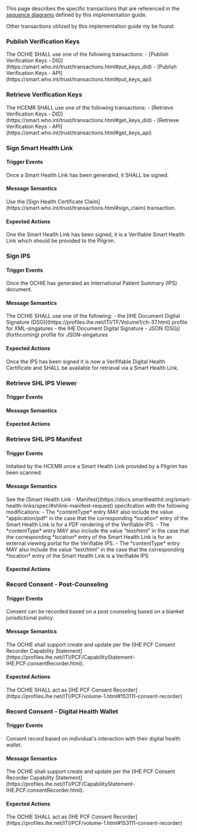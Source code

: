 This page describes the specific transactions that are referenced in the [sequence diagrams](sequence-diagrams.html) defined by this implementation guide.

Other transactions utilized by this implementation guide my be found:

<h3 id="put_keys">Publish Verification Keys</h3>
The OCHIE SHALL use one of the following transactions:
- [Publish Verification Keys - DID](https://smart.who.int/trust/transactions.html#put_keys_did)
- [Publish Verification Keys - API](https://smart.who.int/trust/transactions.html#put_keys_api)


<h3 id="sign_shl">Retrieve Verification Keys</h3>
The HCEMR SHALL use one of the following transactions:
- [Retrieve Verification Keys - DID](https://smart.who.int/trust/transactions.html#get_keys_did)
- [Retrieve Verification Keys  - API](https://smart.who.int/trust/transactions.html#get_keys_api)




<h3 id="sign_shl">Sign Smart Health Link</h3>
<h4>Trigger Events</h4>
Once a Smart Health Link has been generated, it SHALL be signed.
<h4>Message Semantics</h4>
Use the  [Sign Health Certificate Claim](https://smart.who.int/trust/transactions.html#sign_claim) transaction.
<h4>Expected Actions</h4>
One the Smart Health Link has been signed, it is a Verifiable Smart Health Link which should be provided to the Pilgrim.


<h3 id="sign_ips">Sign IPS</h3>
<h4>Trigger Events</h4>
Once the OCHIE has generated an International Patient Summary (IPS) document.
<h4>Message Semantics</h4>
The OCHIE SHALL use one of the following:
- the [IHE Document Digital Signature (DSG)](https://profiles.ihe.net/ITI/TF/Volume1/ch-37.html) profile for XML-singatures
- the IHE Document Digital Signature - JSON (DSGj)(forthcoming) profile for JSON-singatures


<h4>Expected Actions</h4>
Once the IPS has been signed it is now a Verififable Digital Health Certificate and SHALL be available for retrieval via a Smart Health Link.


<h3 id="ips_view">Retrieve SHL IPS Viewer</h3>
<h4>Trigger Events</h4>
<h4>Message Semantics</h4>
<h4>Expected Actions</h4>

<h3 id="ips_manifest">Retrieve SHL IPS Manifest</h3>
<h4>Trigger Events</h4>
Initatied by the HCEMR once a Smart Health Link provided by a Pilgrim has been scanned.
<h4>Message Semantics</h4>
See the [Smart Health Link - Manifest](https://docs.smarthealthit.org/smart-health-links/spec/#shlink-manifest-request) specifcation with the following modifications:
- The *contentType* entry MAY also include the value "application/pdf" in the case that the corresponding *location* entry of the Smart Health Link is for a PDF rendering of the Verifiable IPS.
- The *contentType* entry MAY also include the value "text/html" in the case that the corresponding *location* entry of the Smart Health Link is for an external viewing portal for the Verifiable IPS.
- The *contentType* entry MAY also include the value "text/html" in the case that the corresponding *location* entry of the Smart Health Link is a Verifiable IPS


<h4>Expected Actions</h4>



<h3 id="consent-post-counseling">Record Consent - Post-Counseling </h3>
<h4>Trigger Events</h4>
Consent can be recorded based on a post counseling based on a blanket jurisdictional policy.

<h4>Message Semantics</h4>
The OCHIE shall support create and update per the  [IHE PCF Consent Recorder Capability Statement](https://profiles.ihe.net/ITI/PCF/CapabilityStatement-IHE.PCF.consentRecorder.html). 
<h4>Expected Actions</h4>
The OCHIE SHALL act as  [IHE PCF Consent Recorder](https://profiles.ihe.net/ITI/PCF/volume-1.html#153111-consent-recorder)

<h3 id="consent-wallet">Record Consent - Digital Health Wallet </h3>
<h4>Trigger Events</h4>
Consent record based on individual's interaction with their digital health wallet.  
<h4>Message Semantics</h4>
The OCHIE shall support create and update per the  [IHE PCF Consent Recorder Capability Statement](https://profiles.ihe.net/ITI/PCF/CapabilityStatement-IHE.PCF.consentRecorder.html). 
<h4>Expected Actions</h4>
The OCHIE SHALL act as  [IHE PCF Consent Recorder](https://profiles.ihe.net/ITI/PCF/volume-1.html#153111-consent-recorder)

